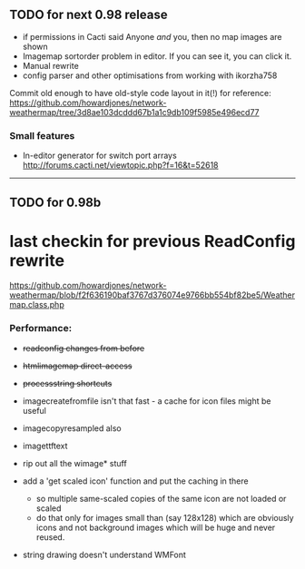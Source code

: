 ## TODO for next 0.98 release

*  if permissions in Cacti said Anyone *and* you, then no map images are shown
*  Imagemap sortorder problem in editor. If you can see it, you can click it.
*  Manual rewrite
*  config parser and other optimisations from working with ikorzha758

Commit old enough to have old-style code layout in it(!) for reference:
https://github.com/howardjones/network-weathermap/tree/3d8ae103dcddd67b1a1c9db109f5985e496ecd77

### Small features

* In-editor generator for switch port arrays http://forums.cacti.net/viewtopic.php?f=16&t=52618

---
## TODO for 0.98b



# last checkin for previous ReadConfig rewrite
https://github.com/howardjones/network-weathermap/blob/f2f636190baf3767d376074e9766bb554bf82be5/Weathermap.class.php

###  Performance: 

*  ~~readconfig changes from before~~
*  ~~htmlimagemap direct-access~~
*  ~~processstring shortcuts~~

*  imagecreatefromfile isn't that fast - a cache for icon files might be useful
*  imagecopyresampled also
*  imagettftext

*  rip out all the wimage* stuff
*  add a 'get scaled icon' function and put the caching in there
   *  so multiple same-scaled copies of the same icon are not loaded or scaled
   *  do that only for images small than (say 128x128) which are obviously icons
      and not background images which will be huge and never reused.

* string drawing doesn't understand WMFont 